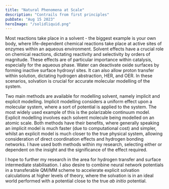```yaml
---
title: "Natural Phenomena at Scale"
description: "Contrails from first principles"
pubDate: "Aug 15 2023"
heroImage: "/solidliquid.png"
---
```


<p>Most reactions take place in a solvent - the biggest example is your own body, where life-dependent chemical reactions take place at active sites of enzymes within an aqueous environment.
Solvent effects have a crucial role on chemical reactions, dictating reactivity and selectivity by orders of magnitude.
These effects are of particular importance within catalysis, especially for the aqueous phase.
Water can deactivate oxide surfaces by forming inactive surface hydroxyl sites.
It can also allow proton transfer within solution, dictating hydrogen abstraction, HER, and OER.
In these scenarios, solvation is crucial for accurate molecular modelling of the system.
</p>
<p>Two main methods are available for modelling solvent, namely implicit and explicit modelling.
Implicit modelling considers a uniform effect upon a molecular system, where a sort of potential is applied to the system.
The most widely used example of this is the polarizable continuum model.
Explicit modelling involves each solvent molecule being modelled on an atomic scale.
Both methods have their benefits, where generally speaking an implicit model is much faster (due to computational cost) and simpler, whilst an explicit model is much closer to the true physical system, allowing consideration of direct coordination effects and hydrogen bonding networks.
I have used both methods within my research, selecting either or dependent on the insight and the significance of the effect required.</p>
<p>I hope to further my research in the area for hydrogen transfer and surface intermediate stabilisation.
I also desire to combine neural network potentials in a transferable QM/MM scheme to accelerate explicit solvation calculations at higher levels of theory, where the solvation is in an ideal world performed with a potential close to the true <em>ab initio</em> potential.</p>